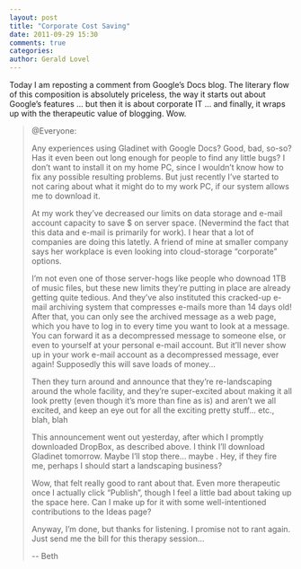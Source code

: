 ```yaml
---
layout: post
title: "Corporate Cost Saving"
date: 2011-09-29 15:30
comments: true
categories: 
author: Gerald Lovel
---
```

Today I am reposting a comment from Google’s Docs blog. The literary flow of this composition is absolutely priceless, the way it starts out about Google’s features … but then it is about corporate IT … and finally, it wraps up with the therapeutic value of blogging. Wow.

> @Everyone:
> 
> Any experiences using Gladinet with Google Docs? Good, bad, so-so? Has it even been out long enough for people to find any little bugs? I don’t want to install it on my home PC, since I wouldn’t know how to fix any possible resulting problems. But just recently I’ve started to not caring about what it might do to my work PC, if our system allows me to download it.
> 
> At my work they’ve decreased our limits on data storage and e-mail account capacity to save $ on server space. (Nevermind the fact that this data and e-mail is primarily for work). I hear that a lot of companies are doing this latetly. A friend of mine at smaller company says her workplace is even looking into cloud-storage “corporate” options.
> 
> I’m not even one of those server-hogs like people who downoad 1TB of music files, but these new limits they’re putting in place are already getting quite tedious. And they’ve also instituted this cracked-up e-mail archiving system that compresses e-mails more than 14 days old! After that, you can only see the archived message as a web page, which you have to log in to every time you want to look at a message. You can forward it as a decompressed message to someone else, or even to yourself at your personal e-mail account. But it’ll never show up in your work e-mail account as a decompressed message, ever again! Supposedly this will save loads of money…
> 
> Then they turn around and announce that they’re re-landscaping around the whole facility, and they’re super-excited about making it all look pretty (even though it’s more than fine as is) and aren’t we all excited, and keep an eye out for all the exciting pretty stuff… etc., blah, blah
> 
> This announcement went out yesterday, after which I promptly downloaded DropBox, as described above. I think I’ll download Gladinet tomorrow. Maybe I’ll stop there… maybe  . Hey, if they fire me, perhaps I should start a landscaping business?
> 
> Wow, that felt really good to rant about that. Even more therapeutic once I actually click “Publish”, though I feel a little bad about taking up the space here. Can I make up for it with some well-intentioned contributions to the Ideas page?
> 
> Anyway, I’m done, but thanks for listening. I promise not to rant again. Just send me the bill for this therapy session…
> 
>  -- Beth

